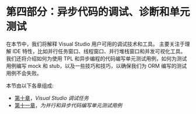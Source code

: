 # 第四部分：异步代码的调试、诊断和单元测试

在本节中，我们将解释 Visual Studio 用户可用的调试技术和工具。 主要关注于理解 IDE 特性，比如并行任务窗口、线程窗口、并行堆栈窗口和并发可视化工具。 我们还将介绍如何为使用 TPL 和异步编程的代码编写单元测试用例，如何为测试用例编写 mock 和 stub，以及一些技巧和技巧，以确保我们为 ORM 编写的测试用例不会失败。

本节由以下各章组成:

*   [第十章](10.html)，*Visual Studio 调试任务*
*   [第十一章](11.html)，*为并行和异步代码编写单元测试用例*